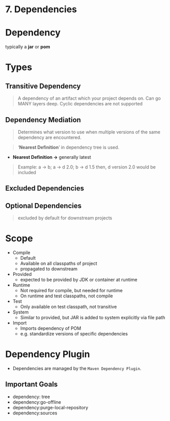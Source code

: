 # 7. Dependencies

# Dependency

typically a **jar** or **pom**

# Types

## Transitive Dependency

> A dependency of an artifact which your project depends on. Can go MANY layers deep. Cyclic dependencies are not supported
> 

## Dependency Mediation

> Determines what version to use when multiple versions of the same dependency are encountered.
> 

> ‘**Nearest Definition**’ in dependency tree is used.
> 
- **Nearest Definition →** generally latest

> Example: a → b; a → d 2.0; b → d 1.5 then, d version 2.0 would be included
> 

## Excluded Dependencies

## Optional Dependencies

> excluded by default for downstream projects
> 

# Scope

- Compile
    - Default
    - Available on all classpaths of project
    - propagated to downstream
- Provided
    - expected to be provided by JDK or container at runtime
- Runtime
    - Not required for compile, but needed for runtime
    - On runtime and test classpaths, not compile
- Test
    - Only available on test classpath, not transitive
- System
    - Similar to provided, but JAR is added to system explicitly via file path
- Import
    - Imports dependency of POM
    - e.g. standardize versions of specific dependencies

# Dependency Plugin

- Dependencies are managed by the `Maven Dependency Plugin`.

## Important Goals

- dependency: tree
- dependency:go-offline
- dependency:purge-local-repository
- dependency:sources